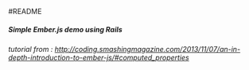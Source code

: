 #README

##### Simple Ember.js demo using Rails

*tutorial from : http://coding.smashingmagazine.com/2013/11/07/an-in-depth-introduction-to-ember-js/#computed_properties*